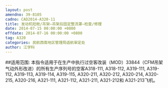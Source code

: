 ```yaml
---
layout: post
amendno: 39-8105
cadno: CAD2014-A320-11
title: 发动机短舱/吊架—吊架后固定整流罩—检查/修理
date: 2014-07-15 00:00:00 +0800
effdate: 2014-07-16 00:00:00 +0800
tag: A320
categories: 民航西南地区管理局适航审定处
author: 江学科
---
```


##适用范围:
本指令适用于在生产中执行过空客改装（MOD）33844（CFM吊架气动外形改进）的所有生产序列号的空客A318-111, A318-112, A319-111, A319-112, A319-113, A319-114, A319-115, A320-211, A320-212, A320-214, A320-215, A320-216, A321-111, A321-112, A321-211, A321-212和 A321-213飞机。


